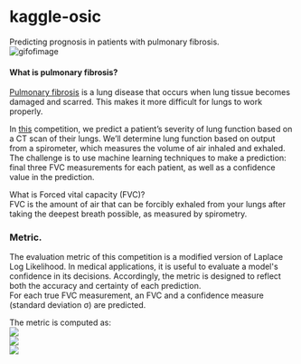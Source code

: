 # kaggle-osic
Predicting prognosis in patients with pulmonary fibrosis.  
![gifofimage]()
#### What is pulmonary fibrosis?  
[Pulmonary fibrosis](https://www.mayoclinic.org/diseases-conditions/pulmonary-fibrosis/symptoms-causes/syc-20353690) is a lung disease that occurs when lung tissue becomes damaged and scarred. This makes it more difficult for lungs to work properly.

In [this](https://www.kaggle.com/c/osic-pulmonary-fibrosis-progression) competition, we predict a patient’s severity of lung function based on a CT scan of their lungs. We’ll determine lung function based on output from a spirometer, which measures the volume of air inhaled and exhaled. The challenge is to use machine learning techniques to make a prediction: final three FVC measurements for each patient, as well as a confidence value in the prediction.   

What is Forced vital capacity (FVC)?    
FVC is the amount of air that can be forcibly exhaled from your lungs after taking the deepest breath possible, as measured by spirometry.  

### Metric.  
The evaluation metric of this competition is a modified version of Laplace Log Likelihood. In medical applications, it is useful to evaluate a model's confidence in its decisions. Accordingly, the metric is designed to reflect both the accuracy and certainty of each prediction.  
For each true FVC measurement, an FVC and a confidence measure (standard deviation σ) are predicted.   

The metric is computed as:  
<img src="https://render.githubusercontent.com/render/math?math=\sigma_{clipped} = max(\sigma, 70),">  
<img src="https://render.githubusercontent.com/render/math?math=\Delta = min ( |FVC_{true} - FVC_{predicted}|, 1000 ),">  
<img src="https://render.githubusercontent.com/render/math?math=metric = -\frac{\sqrt{2} \Delta}{\sigma_{clipped}} - \ln ( \sqrt{2} \sigma_{clipped} ).">  

  





